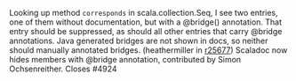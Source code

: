 Looking up method `corresponds` in scala.collection.Seq, I see two entries, one of them without documentation, but with a @bridge() annotation. That entry should be suppressed, as should all other entries that carry @bridge annotations. Java generated bridges are not shown in docs, so neither should manually annotated bridges.
(heathermiller in [r25677](https://codereview.scala-lang.org/fisheye/changelog/scala-svn?cs=25677)) Scaladoc now hides members with @bridge annotation, contributed by Simon Ochsenreither. Closes #4924
